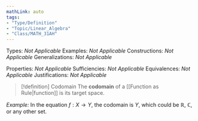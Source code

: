 ```yaml
---
mathLink: auto
tags:
- "Type/Definition"
- "Topic/Linear_Algebra"
- "Class/MATH_31AH"
---
```

Types: <i>Not Applicable</i>
Examples: <i>Not Applicable</i>
Constructions: <i>Not Applicable</i>
Generalizations: <i>Not Applicable</i>

Properties: <i>Not Applicable</i>
Sufficiencies: <i>Not Applicable</i>
Equivalences: <i>Not Applicable</i>
Justifications: <i>Not Applicable</i>

> [!definition] Codomain
> The **codomain** of a [[Function as Rule|function]] is its target space.  

*Example:* In the equation $f:X\to Y$, the codomain is $Y$, which could be $\mathbb{R}$, $\mathbb{C}$, or any other set.
